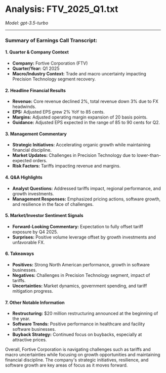 # Analysis: FTV_2025_Q1.txt

*Model: gpt-3.5-turbo*

---

### Summary of Earnings Call Transcript:

#### 1. **Quarter & Company Context**
- **Company:** Fortive Corporation (FTV)
- **Quarter/Year:** Q1 2025
- **Macro/Industry Context:** Trade and macro uncertainty impacting Precision Technology segment recovery.

#### 2. **Headline Financial Results**
- **Revenue:** Core revenue declined 2%, total revenue down 3% due to FX headwinds.
- **EPS:** Adjusted EPS grew 2% YoY to 85 cents.
- **Margins:** Adjusted operating margin expansion of 20 basis points.
- **Guidance:** Adjusted EPS expected in the range of 85 to 90 cents for Q2.

#### 3. **Management Commentary**
- **Strategic Initiatives:** Accelerating organic growth while maintaining financial discipline.
- **Market Updates:** Challenges in Precision Technology due to lower-than-expected orders.
- **Risk Factors:** Tariffs impacting revenue and margins.

#### 4. **Q&A Highlights**
- **Analyst Questions:** Addressed tariffs impact, regional performance, and growth investments.
- **Management Responses:** Emphasized pricing actions, software growth, and resilience in the face of challenges.

#### 5. **Market/Investor Sentiment Signals**
- **Forward-Looking Commentary:** Expectation to fully offset tariff exposure by Q4 2025.
- **Surprises:** Positive volume leverage offset by growth investments and unfavorable FX.

#### 6. **Takeaways**
- **Positives:** Strong North American performance, growth in software businesses.
- **Negatives:** Challenges in Precision Technology segment, impact of tariffs.
- **Uncertainties:** Market dynamics, government spending, and tariff mitigation progress.

#### 7. **Other Notable Information**
- **Restructuring:** $20 million restructuring announced at the beginning of the year.
- **Software Trends:** Positive performance in healthcare and facility software businesses.
- **Buyback Strategy:** Continued focus on buybacks, especially at attractive prices.

Overall, Fortive Corporation is navigating challenges such as tariffs and macro uncertainties while focusing on growth opportunities and maintaining financial discipline. The company's strategic initiatives, resilience, and software growth are key areas of focus as it moves forward.